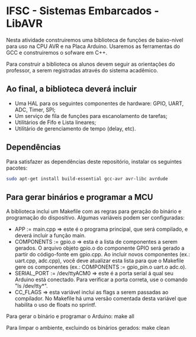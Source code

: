 # IFSC - Sistemas Embarcados - LibAVR

Nesta atividade construiremos uma biblioteca de funções de baixo-nível para uso na CPU AVR e na Placa Arduino. Usaremos as ferramentas do GCC e construiremos o sofware em C++.

Para construir a biblioteca os alunos devem seguir as orientações do professor, a serem registradas através do sistema acadêmico.

## Ao final, a biblioteca deverá incluir

* Uma HAL para os seguintes componentes de hardware: GPIO, UART, ADC, Timer, SPI;
* Um serviço de fila de funções para escanolamento de tarefas;
* Utilitários de Fifo e Lista lineares;
* Utilitário de gerenciamento de tempo (delay, etc).

## Dependências

Para satisfazer as dependências deste repositório, instalar os seguintes pacotes:
```bash
sudo apt-get install build-essential gcc-avr avr-libc avrdude
```

## Para gerar binários e programar a MCU

A biblioteca inclui um Makefile com as regras para geração do binário e programação do dispositivo. Algumas variáveis podem ser configuradas:

* APP := main.cpp => este é o programa principal, que será compilado, e deverá incluir a função main.
* COMPONENTS := gpio.o => esta é a lista de componentes a serem gerados. O arquivo objeto gpio.o do componente GPIO será gerado a partir do código-fonte em gpio.cpp. Ao incluir novos componentes (ex.: uart.cpp, adc.cpp), você deve atualizar esta lista para que o Makefile gere os componentes (ex.: COMPONENTS := gpio_pin.o uart.o adc.o).
* SERIAL_PORT := /dev/ttyACM0 => este é a porta serial á qual seu Arduino está conectado. Para verificar a porta correta, use o comando "ls /dev/tty*".
* CC_FLAGS => esta variável inclui as flags a serem passadas ao compilador. No Makefile há uma versão comentada desta variável que habilita o uso de floats no sprintf.

Para gerar o binário e programar o Arduino: make all

Para limpar o ambiente, excluindo os binários gerados: make clean
